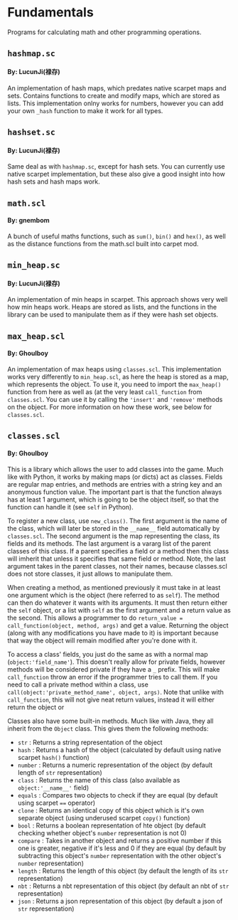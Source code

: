 # Fundamentals
Programs for calculating math and other programming operations.

## `hashmap.sc`
#### By: LucunJi(禄存)
An implementation of hash maps, which predates native scarpet maps and sets. Contains functions to create and 
modify maps, which are stored as lists. This implementation onlny works for numbers, however you can add your 
own `_hash` function  to make it work for all types.

## `hashset.sc`
#### By: LucunJi(禄存)
Same deal as with `hashmap.sc`, except for hash sets. You can currently use native scarpet implementation, but 
these also give a good insight into how hash sets and hash maps work.

## `math.scl`
#### By: gnembom
A bunch of useful maths functions, such as `sum()`, `bin()` and `hex()`, as well as the distance functions 
from the math.scl built into carpet mod.

## `min_heap.sc`
#### By: LucunJi(禄存)
An implementation of min heaps in scarpet. This approach shows very well how min heaps work. Heaps are stored 
as lists, and the functions in the library can be used to manipulate them as if they were hash set objects.

## `max_heap.scl`
#### By: Ghoulboy
An implementation of max heaps using `classes.scl`. This implementation works very differently to 
`min_heap.scl`, as here the heap is stored as a map, which represents the object. To use it, you need to 
import the `max_heap()` function from here as well as (at the very least `call_function` from `classes.scl`. 
You can use it by calling the `'insert'` and `'remove'` methods on the object.
For more information on how these work, see below for `classes.scl`.

## `classes.scl`
#### By: Ghoulboy
This is a library which allows the user to add classes into the game. Much like with Python, it works by 
making maps (or dicts) act as classes. Fields are regular map entries, and methods are entries with a string 
key and an anonymous function value. The important part is that the function always has at least 1 argument, 
which is going to be the object itself, so that the function can handle it (see `self` in Python).

To register a new class, use `new_class()`. The first argument is the name of the class, which will later be 
stored in the `__name__` field automatically by `classes.scl`. The second argument is the map representing the 
class, its fields and its methods. The last argument is a vararg list of the parent classes of this class. If 
a parent specifies a field or a method then this class will imherit that unless it specifies that same field 
or method. Note, the last argument takes in the parent classes, not their names, because classes.scl does not 
store classes, it just allows to manipulate them.

When creating a method, as mentioned previously it must take in at least one argument which is the object 
(here referred to as `self`). The method can then do whatever it wants with its arguments. It must then return 
either the `self` object, or a list with `self` as the first argument and a return value as the second. This 
allows a programmer to do `return_value = call_function(object, method, args)` and get a value. Returning the 
object (along with any modifications you have made to it) is important because that way the object will remain 
modified after you're done with it.

To access a class' fields, you just do the same as with a normal map (`object:'field_name'`). This doesn't 
really allow for private fields, however methods will be considered private if they have a `_` prefix. This 
will make `call_function` throw an error if the programmer tries to call them. If you need to call a private 
method within a class, use `call(object:'private_method_name', object, args)`. Note that unlike with 
`call_function`, this will not give neat return values, instead it will either return the object or 

Classes also have some built-in methods. Much like with Java, they all inherit from the `Object` class. This 
gives them the following methods:
 - `str` : Returns a string representation of the object
 - `hash` : Returns a hash of the object (calculated by default using native scarpet `hash()` function)
 - `number` : Returns a numeric representation of the object (by default length of `str` representation)
 - `class` : Returns the name of this class (also available as `object:'__name__'` field)
 - `equals` : Compares two objects to check if they are equal (by default using scarpet `==` operator)
 - `clone` : Returns an identical copy of this object which is it's own separate object (using underused scarpet 
    `copy()` function)
 - `bool` : Returns a boolean representation of hte object (by default checking whether object's `number` 
    representation is not 0)
 - `compare` : Takes in another object and returns a positive number if this one is greater, negative if it's 
    less and 0 if they are equal (by default by subtracting this object's `number` representation with the other 
    object's `number` representation)
 - `length` : Returns the length of this object (by default the length of its `str` representation)
 - `nbt` : Returns a nbt representation of this object (by default an nbt of `str` representation)
 - `json` : Returns a json representation of this object (by default a json of `str` representation)

